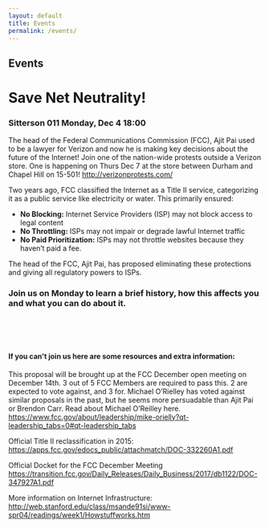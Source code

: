 ```yaml
---
layout: default
title: Events 
permalink: /events/
---
```

<h2> Events </h2>

# Save Net Neutrality!

### Sitterson 011 Monday, Dec 4 18:00

The head of the Federal Communications Commission (FCC), Ajit Pai used to be a lawyer for Verizon and now he is making key decisions about the future of the Internet! Join one of the nation-wide protests outside a Verizon store. One is happening on Thurs Dec 7 at the store between Durham and Chapel Hill on 15-501! http://verizonprotests.com/

Two years ago, FCC classified the Internet as a Title II service, categorizing it as a public service like electricity or water. This primarily ensured:

- **No Blocking:** 		Internet Service Providers (ISP) may not block access to legal content
- **No Throttling:**		ISPs may not impair or degrade lawful Internet traffic
- **No Paid Prioritization:**	ISPs may not throttle websites because they haven’t paid a fee.

The head of the FCC, Ajit Pai, has proposed eliminating these protections and giving all regulatory powers to ISPs. 

  

### Join us on Monday to learn a brief history, how this affects you and what you can do about it.  
<br /> <br /> <br />  

#### If you can't join us here are some resources and extra information:

This proposal will be brought up at the FCC December open meeting on December 14th. 3 out of 5 FCC Members are required to pass this. 2 are expected to vote against, and 3 for. Michael O’Rielley has voted against similar proposals in the past, but he seems more persuadable than Ajit Pai or Brendon Carr. Read about Michael O’Reilley here.
https://www.fcc.gov/about/leadership/mike-orielly?qt-leadership_tabs=0#qt-leadership_tabs


Official Title II reclassification in 2015: https://apps.fcc.gov/edocs_public/attachmatch/DOC-332260A1.pdf

Official Docket for the FCC December Meeting https://transition.fcc.gov/Daily_Releases/Daily_Business/2017/db1122/DOC-347927A1.pdf

More information on Internet Infrastructure: http://web.stanford.edu/class/msande91si/www-spr04/readings/week1/Howstuffworks.htm


<!-- add dc919's google calendar?
		add our EFF event
		future upcoming events -->
